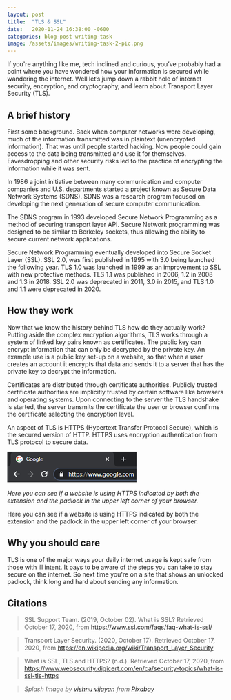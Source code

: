 ```yaml
---
layout: post
title:  "TLS & SSL"
date:   2020-11-24 16:38:00 -0600
categories: blog-post writing-task
image: /assets/images/writing-task-2-pic.png
---
```


If you're anything like me, tech inclined and curious, you’ve probably had a point where you have wondered how your information is secured while wandering the internet. Well let’s jump down a rabbit hole of internet security, encryption, and cryptography, and learn about Transport Layer Security (TLS).

## A brief history
First some background. Back when computer networks were developing, much of the information transmitted was in plaintext (unencrypted information). That was until people started hacking. Now people could gain access to the data being transmitted and use it for themselves. Eavesdropping and other security risks led to the practice of encrypting the information while it was sent.

In 1986 a joint initiative between many communication and computer companies and U.S. departments started a project known as Secure Data Network Systems (SDNS).  SDNS was a research program focused on developing the next generation of secure computer communication. 

The SDNS program in 1993 developed Secure Network Programming as a method of securing transport layer API. Secure Network programming was designed to be similar to Berkeley sockets, thus allowing the ability to secure current network applications. 

Secure Network Programming eventually developed into Secure Socket Layer (SSL). SSL  2.0, was first published in 1995 with 3.0 being launched the following year. TLS 1.0 was launched in 1999 as an improvement to SSL with new protective methods. TLS 1.1 was published in 2006, 1.2 in 2008 and 1.3 in 2018. SSL 2.0 was deprecated in 2011, 3.0 in 2015, and TLS 1.0 and 1.1 were deprecated in 2020.

## How they work
Now that we know the history behind TLS how do they actually work? Putting aside the complex encryption algorithms, TLS works through a system of linked key pairs known as certificates. The public key can encrypt information that can only be decrypted by the private key. An example use is a public key set-up on a website, so that when a user creates an account it encrypts that data and sends it to a server that has the private key to decrypt the information.

Certificates are distributed through certificate authorities. Publicly trusted certificate authorities are implicitly trusted by certain software like browsers and operating systems. 
Upon connecting to the server the TLS handshake is started, the server transmits the certificate the user or browser confirms the certificate selecting the encryption level.

An aspect of TLS is HTTPS (Hypertext Transfer Protocol Secure), which is the secured version of HTTP. HTTPS uses encryption authentication from TLS protocol to secure data.

![Top-left of search bar](/assets/20-11-24/TLS_HTTPS.png)

*Here you can see if a website is using HTTPS indicated by both the extension and the padlock in the upper left corner of your browser.*

Here you can see if a website is using HTTPS indicated by both the extension and the padlock in the upper left corner of your browser.

## Why you should care
TLS is one of the major ways your daily internet usage is kept safe from those with ill intent. It pays to be aware of the steps you can take to stay secure on the internet. So next time you're on a site that shows an unlocked padlock, think long and hard about sending any information.

## Citations
> SSL Support Team. (2019, October 02). What is SSL? Retrieved October 17, 2020, from https://www.ssl.com/faqs/faq-what-is-ssl/

> Transport Layer Security. (2020, October 17). Retrieved October 17, 2020, from https://en.wikipedia.org/wiki/Transport_Layer_Security

> What is SSL, TLS and HTTPS? (n.d.). Retrieved October 17, 2020, from https://www.websecurity.digicert.com/en/ca/security-topics/what-is-ssl-tls-https


> *Splash Image by [vishnu vijayan](https://pixabay.com/users/vishnu_kv-3192151/?utm_source=link-attribution&amp;utm_medium=referral&amp;utm_campaign=image&amp;utm_content=2296269) from [Pixabay](https://pixabay.com/?utm_source=link-attribution&amp;utm_medium=referral&amp;utm_campaign=image&amp;utm_content=2296269)*